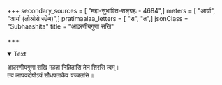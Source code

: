 +++
secondary_sources = [ "महा-सुभाषित-सङ्ग्रहः - 4684",]
meters = [ "आर्या", "आर्या (लोओसे स्छेम)",]
pratimaalaa_letters = [ "स", "त",]
jsonClass = "Subhaashita"
title = "आदरणीयगुणा सखि"

+++

<details open><summary>Text</summary>

आदरणीयगुणा सखि महता निहितासि तेन शिरसि त्वम्।  
तव लाघवदोषोऽयं सौधपताकेव यच्चलसि॥
</details>
